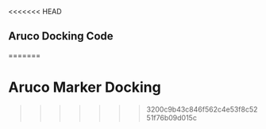 <<<<<<< HEAD
## Aruco Docking Code
=======
# Aruco Marker Docking
>>>>>>> 3200c9b43c846f562c4e53f8c5251f76b09d015c
